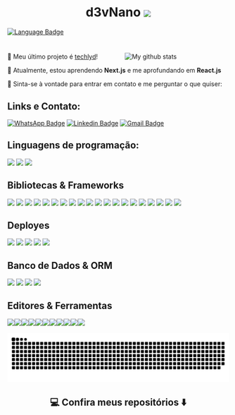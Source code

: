 <h1 align="center">
  d3vNano
  <img align="center" src="https://readme-typing-svg.demolab.com?font=Fira+Code&color=FFFFFF&center=true&vCenter=true&width=1000&lines=Olá,+me+chamo+Luiz+Dorigo+e+;Sou+um+desenvolvedor+Full+Stack." />
</h1>

[![Language Badge](https://img.shields.io/badge/Language-PT--BR-000?labelColor=000&style=social)](https://github.com/d3vNano/d3vNano/blob/main/README-EN.md)
<h1></h1>


<div>
<img align="right" width="47%" src="https://github-readme-stats.vercel.app/api?username=d3vNano&title_color=FFF&icon_color=FFF&text_color=9f9f9f&border_color=000000&bg_color=000&show_icons=true" alt="My github stats"/>


🔭 Meu último projeto é [techlyd]()!

🌱 Atualmente, estou aprendendo **Next.js** e me aprofundando em **React.js**

💬 Sinta-se à vontade para entrar em contato e me perguntar o que quiser:
</div>


<h2>Links e Contato:</h2>

<!--
<img align="right" width="50%" src="https://github-readme-stats.vercel.app/api/top-langs/?username=d3vNano&langs_count=3&title_color=FFF&icon_color=FFF&text_color=9f9f9f&border_color=000000&bg_color=050505"/>
-->
[![WhatsApp Badge](https://img.shields.io/badge/WhatsApp-000000?style=for-the-badge&logo=whatsapp&logoColor=white)](https://wa.me/5541996627334?text=Ol%C3%A1%2C+vim+atrav%C3%A9s+do+seu+GitHub%21+... "Contato via WhatsApp")
[![Linkedin Badge](https://img.shields.io/badge/-in/d3vNano-000000?style=for-the-badge&logo=Linkedin&logoColor=white)](https://www.linkedin.com/in/d3vNano/ "Conecte-se no LinkedIn")
[![Gmail Badge](https://img.shields.io/badge/-contato.dorigo@gmail.com-000000?style=for-the-badge&logo=Gmail&logoColor=white)](mailto:contao.dorigo@gmail.com "Contato via E-mail")

<h2>Linguagens de programação:</h2>

<img src="https://img.shields.io/badge/HTML5-000?style=for-the-badge&logo=html5&logoColor=white"/> <img src="https://img.shields.io/badge/CSS3-000?style=for-the-badge&logo=css3&logoColor=white"/> <img src="https://img.shields.io/badge/JavaScript-000?style=for-the-badge&logo=javascript&logoColor=FFFFFF"/>

<h2>Bibliotecas & Frameworks</h2>

<img src="https://img.shields.io/badge/React.js-000?style=for-the-badge&logo=react&logoColor=FFFFFF"/> <img src="https://img.shields.io/badge/styled--components-000?style=for-the-badge&logo=styled-components&logoColor=white"/> <img src="https://img.shields.io/badge/React Query-000?style=for-the-badge&logo=reactquery&logoColor=white"/> <img src="https://img.shields.io/badge/Axios|Fetch-000?style=for-the-badge&logo=axios&logoColor=white"/> <img src="https://img.shields.io/badge/webpack-000?style=for-the-badge&logo=webpack&logoColor=white"/> <img src="https://img.shields.io/badge/Prettier-000?style=for-the-badge&logo=prettier&logoColor=FFFFFF"/> <img src="https://img.shields.io/badge/Next.js-000?style=for-the-badge&logo=next.js&logoColor=FFFFFF"/> <img src="https://img.shields.io/badge/Sass|Scss-000?style=for-the-badge&logo=sass&logoColor=white"/> <img src="https://img.shields.io/badge/TailwindCss-000?style=for-the-badge&logo=tailwindcss&logoColor=white"/> <img src="https://img.shields.io/badge/Node.js-000?style=for-the-badge&logo=nodedotjs&logoColor=white"/> <img src="https://img.shields.io/badge/Express.js-000?style=for-the-badge&logo=express&logoColor=white"/> <img src="https://img.shields.io/badge/Typescript-000?style=for-the-badge&logo=typescript&logoColor=white"/> <img src="https://img.shields.io/badge/JWT-000?style=for-the-badge&logo=jsonwebtokens&logoColor=white"/> <img src="https://img.shields.io/badge/oauth-000?style=for-the-badge&logo=singlestore&logoColor=white"/> <img src="https://img.shields.io/badge/jest-000?style=for-the-badge&logo=jest&logoColor=white"/> <img src="https://img.shields.io/badge/nest.js-000?style=for-the-badge&logo=nestjs&logoColor=white"/> <img src="https://img.shields.io/badge/npm-000?style=for-the-badge&logo=npm&logoColor=white"/> <img src="https://img.shields.io/badge/dotenv-000?style=for-the-badge&logo=dotenv&logoColor=white"/> <img src="https://img.shields.io/badge/eslint-000?style=for-the-badge&logo=eslint&logoColor=white"/> <img src="https://img.shields.io/badge/docker-000?style=for-the-badge&logo=docker&logoColor=white"/>

<h2>Deployes</h2>

<img src="https://img.shields.io/badge/vercel-000?style=for-the-badge&logo=vercel&logoColor=white"/> <img src="https://img.shields.io/badge/render-000?style=for-the-badge&logo=render&logoColor=white"/> <img src="https://img.shields.io/badge/MongoDB Atlas-000?style=for-the-badge&logo=mongodb&logoColor=white"/> <img src="https://img.shields.io/badge/aws-000?style=for-the-badge&logo=amazonaws&logoColor=white"/> <img src="https://img.shields.io/badge/MongoDB-000?style=for-the-badge&logo=mongodb&logoColor=white"/>

<h2>Banco de Dados & ORM</h2>

<img src="https://img.shields.io/badge/MongoDB-000?style=for-the-badge&logo=mongodb&logoColor=white"/> <img src="https://img.shields.io/badge/postgresql-000?style=for-the-badge&logo=postgresql&logoColor=white"/> <img src="https://img.shields.io/badge/prisma-000?style=for-the-badge&logo=prisma&logoColor=white"/> <img src="https://img.shields.io/badge/redis-000?style=for-the-badge&logo=redis&logoColor=white"/>

<h2>Editores & Ferramentas</h2>

<img src="https://img.shields.io/badge/vscode-000?style=for-the-badge&logo=visualstudiocode&logoColor=white"/><img src="https://img.shields.io/badge/git-000?style=for-the-badge&logo=git&logoColor=white"/><img src="https://img.shields.io/badge/notion-000?style=for-the-badge&logo=notion&logoColor=white"/><img src="https://img.shields.io/badge/trello-000?style=for-the-badge&logo=trello&logoColor=white"/><img src="https://img.shields.io/badge/figma-000?style=for-the-badge&logo=figma&logoColor=white"/><img src="https://img.shields.io/badge/adobe cc-000?style=for-the-badge&logo=adobecreativecloud&logoColor=white"/><img src="https://img.shields.io/badge/photoshop-000?style=for-the-badge&logo=adobephotoshop&logoColor=white"/><img src="https://img.shields.io/badge/illustrator-000?style=for-the-badge&logo=adobeillustrator&logoColor=white"/><img src="https://img.shields.io/badge/indesign-000?style=for-the-badge&logo=adobeindesign&logoColor=white"/><img src="https://img.shields.io/badge/dreamweaver-000?style=for-the-badge&logo=adobedreamweaver&logoColor=white"/><img src="https://img.shields.io/badge/premiere-000?style=for-the-badge&logo=adobepremierepro&logoColor=white"/>


<img src="https://raw.githubusercontent.com/Platane/snk/output/github-contribution-grid-snake.svg" alt="Snake animation" />

<h2 align="center">💻 Confira meus repositórios ⬇️</h2>
